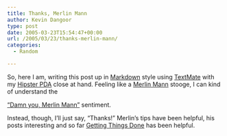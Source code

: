 ```yaml
---
title: Thanks, Merlin Mann
author: Kevin Dangoor
type: post
date: 2005-03-23T15:54:47+00:00
url: /2005/03/23/thanks-merlin-mann/
categories:
  - Random

---
```

So, here I am, writing this post up in [Markdown][1] style using [TextMate][2] with my [Hipster PDA][3] close at hand. Feeling like a [Merlin Mann][4] stooge, I can kind of understand the
  
[&#8220;Damn you, Merlin Mann&#8221;][5] sentiment.

Instead, though, I&#8217;ll just say, &#8220;Thanks!&#8221; Merlin&#8217;s tips have been helpful, his posts interesting and so far [Getting Things Done][6] has been helpful.

 [1]: http://daringfireball.net/projects/markdown/
 [2]: http://www.macromates.com/
 [3]: http://www.43folders.com/2004/09/introducing_the.html
 [4]: http://www.43folders.com/
 [5]: http://www3.flickr.com/photos/caterina/6625420/
 [6]: http://www.amazon.com/exec/obidos/ASIN/0142000280/blueskyonmars-20